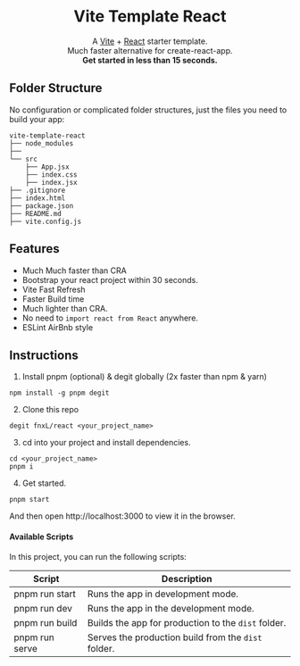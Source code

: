 <h1 align="center">
  Vite Template React
</h1>

<p align="center">
    A <a href="https://vitejs.dev">Vite</a> + <a href="https://reactjs.org">React</a> starter template.
    <br>Much faster alternative for create-react-app. <br> <strong>Get started in less than 15 seconds.</strong>
</p>

## Folder Structure

No configuration or complicated folder structures, just the files you need to build your app:

```
vite-template-react
├── node_modules
├──
└── src
    ├── App.jsx
    ├── index.css
    ├── index.jsx
├── .gitignore
├── index.html
├── package.json
├── README.md
├── vite.config.js
```

## Features

- Much Much faster than CRA
- Bootstrap your react project within 30 seconds.
- Vite Fast Refresh
- Faster Build time
- Much lighter than CRA.
- No need to `import react from React` anywhere.
- ESLint AirBnb style

## Instructions

1. Install pnpm (optional) & degit globally (2x faster than npm & yarn)

```
npm install -g pnpm degit
```

2. Clone this repo

```
degit fnxL/react <your_project_name>
```

3. cd into your project and install dependencies.

```
cd <your_project_name>
pnpm i
```

4. Get started.

```
pnpm start
```

And then open http://localhost:3000 to view it in the browser.

#### Available Scripts

In this project, you can run the following scripts:

| Script         | Description                                         |
| -------------- | --------------------------------------------------- |
| pnpm run start | Runs the app in development mode.                   |
| pnpm run dev   | Runs the app in the development mode.               |
| pnpm run build | Builds the app for production to the `dist` folder. |
| pnpm run serve | Serves the production build from the `dist` folder. |
